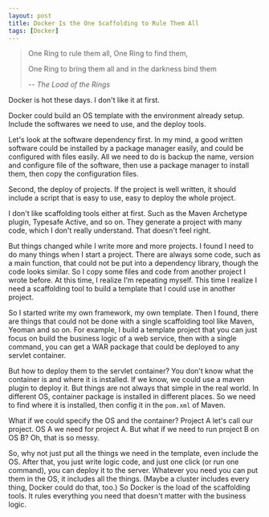 ```yaml
---
layout: post
title: Docker Is the One Scaffolding to Rule Them All
tags: [Docker]
---
```


> One Ring to rule them all, One Ring to find them,
>
> One Ring to bring them all and in the darkness bind them
>
> -- *The Load of the Rings*

Docker is hot these days. I don't like it at first.

Docker could build an OS template with the environment already setup. Include the softwares we need to use, and the deploy tools.

Let's look at the software dependency first. In my mind, a good written software could be installed by a package manager easily, and could be configured with files easily. All we need to do is backup the name, version and configure file of the software, then use a package manager to install them, then copy the configuration files.

Second, the deploy of projects. If the project is well written, it should include a script that is easy to use, easy to deploy the whole project.

I don't like scaffolding tools either at first. Such as the Maven Archetype plugin, Typesafe Active, and so on. They generate a project with many code, which I don't really understand. That doesn't feel right.

But things changed while I write more and more projects. I found I need to do many things when I start a project. There are always some code, such as a main function, that could not be put into a dependency library, though the code looks similar. So I copy some files and code from another project I wrote before. At this time, I realize I'm repeating myself. This time I realize I need a scaffolding tool to build a template that I could use in another project.

So I started write my own framework, my own template. Then I found, there are things that could not be done with a single scaffolding tool like Maven, Yeoman and so on. For example, I build a template project that you can just focus on build the business logic of a web service, then with a single command, you can get a WAR package that could be deployed to any servlet container.

But how to deploy them to the servlet container? You don't know what the container is and where it is installed. If we know, we could use a maven plugin to deploy it. But things are not always that simple in the real world. In different OS, container package is installed in different places. So we need to find where it is installed, then config it in the `pom.xml` of Maven.

What if we could specify the OS and the container? Project A let's call our project. OS A we need for project A. But what if we need to run project B on OS B? Oh, that is so messy.

So, why not just put all the things we need in the template, even include the OS. After that, you just write logic code, and just one click (or run one command), you can deploy it to the server. Whatever you need you can put them in the OS, it includes all the things. (Maybe a cluster includes every thing, Docker could do that, too.) So Docker is the load of the scaffolding tools. It rules everything you need that doesn't matter with the business logic.
